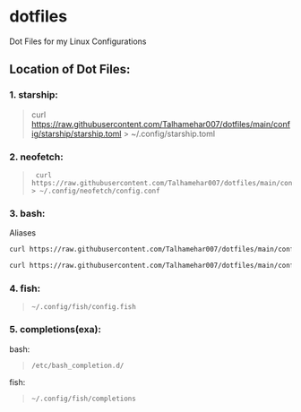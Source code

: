 # dotfiles

Dot Files for my Linux Configurations

## Location of Dot Files:

### 1. starship:

>    curl https://raw.githubusercontent.com/Talhamehar007/dotfiles/main/config/starship/starship.toml > ~/.config/starship.toml

### 2. neofetch:

>      curl https://raw.githubusercontent.com/Talhamehar007/dotfiles/main/config/neofetch/config.conf > ~/.config/neofetch/config.conf

### 3. bash:

Aliases
```bash
curl https://raw.githubusercontent.com/Talhamehar007/dotfiles/main/config/bash/bash_aliases > ~/.bash_aliases && source ~/.bash_aliases
```

```bash
curl https://raw.githubusercontent.com/Talhamehar007/dotfiles/main/config/bash/bashrc > ~/.bashrc
```

### 4. fish:

>     ~/.config/fish/config.fish

### 5. completions(exa):

bash:
>     /etc/bash_completion.d/

fish:
>     ~/.config/fish/completions

